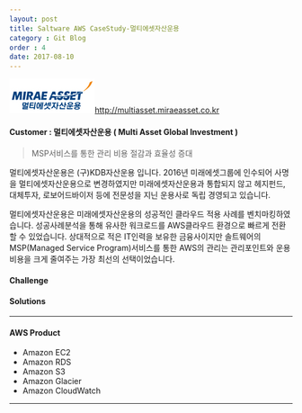 ```yaml
---
layout: post
title: Saltware AWS CaseStudy-멀티에셋자산운용
category : Git Blog
order : 4
date: 2017-08-10
---
```


![multiasset](./assets/images/gitBlog/../../../../../assets/images/gitBlog/2017-08-10-CaseStudy-MultiAsset/CaseStudy-MultiAsset_01.jpg)http://multiasset.miraeasset.co.kr

#### Customer : 멀티에셋자산운용 ( Multi Asset Global Investment )
>MSP서비스를 통한 관리 비용 절감과 효율성 증대

멀티에셋자산운용은 (구)KDB자산운용 입니다. 2016년 미래에셋그룹에 인수되어 사명을 멀티에셋자산운용으로 변경하였지만 미래에셋자산운용과 통합되지 않고 헤지펀드, 대체투자, 로보어드바이저 등에 전문성을 지닌 운용사로 독립 경영되고 있습니다. 

멀티에셋자산운용은 미래에셋자산운용의 성공적인 클라우드 적용 사례를 벤치마킹하였습니다. 
성공사례분석을 통해 유사한 워크로드를 AWS클라우드 환경으로 빠르게 전환 할 수 있었습니다. 
상대적으로 적은 IT인력을 보유한 금융사이지만 솔트웨어의 MSP(Managed Service Program)서비스를 통한 AWS의 관리는 관리포인트와 운용비용을 크게 줄여주는 가장 최선의 선택이었습니다.

#### Challenge

#### Solutions

***
#### AWS Product
- Amazon EC2
- Amazon RDS
- Amazon S3
- Amazon Glacier
- Amazon CloudWatch
***
